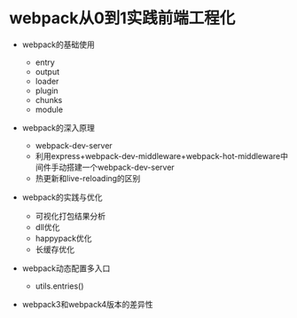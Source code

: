 # webpack从0到1实践前端工程化

* webpack的基础使用
    - entry
    - output
    - loader
    - plugin
    - chunks
    - module
* webpack的深入原理
    - webpack-dev-server
    - 利用express+webpack-dev-middleware+webpack-hot-middleware中间件手动搭建一个webpack-dev-server
    - 热更新和live-reloading的区别
* webpack的实践与优化
    - 可视化打包结果分析
    - dll优化
    - happypack优化
    - 长缓存优化
* webpack动态配置多入口
    - utils.entries()

* webpack3和webpack4版本的差异性